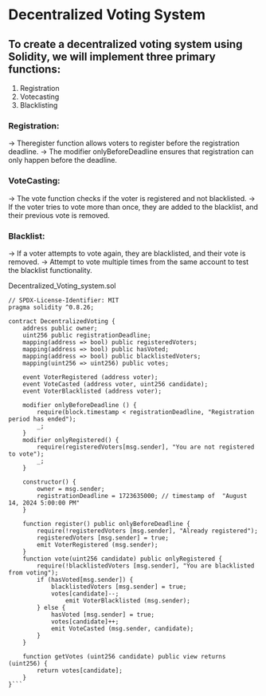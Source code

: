 # Decentralized Voting System
## To create a decentralized voting system using Solidity, we will implement three primary functions:

1. Registration
2. Votecasting
3. Blacklisting

 ### Registration:
 -> Theregister function allows voters to register before the registration
 deadline.
 -> The modifier onlyBeforeDeadline ensures that registration can only happen before the deadline.
 
 ### VoteCasting:
 -> The vote function checks if the voter is registered and not blacklisted.
 -> If the voter tries to vote more than once, they are added to the blacklist, and their previous vote is removed.
 
 ### Blacklist:
 -> If a voter attempts to vote again, they are blacklisted, and their vote is removed.
 -> Attempt to vote multiple times from the same account to test the blacklist functionality.
 


Decentralized_Voting_system.sol

```solidity
// SPDX-License-Identifier: MIT 
pragma solidity ^0.8.26;

contract DecentralizedVoting {
    address public owner;
    uint256 public registrationDeadline;
    mapping(address => bool) public registeredVoters; 
    mapping(address => bool) public hasVoted;
    mapping(address => bool) public blacklistedVoters; 
    mapping(uint256 => uint256) public votes;

    event VoterRegistered (address voter);
    event VoteCasted (address voter, uint256 candidate);
    event VoterBlacklisted (address voter);

    modifier onlyBeforeDeadline () {
        require(block.timestamp < registrationDeadline, "Registration period has ended");
        _;
    }
    modifier onlyRegistered() {
        require(registeredVoters[msg.sender], "You are not registered to vote");
        _;
    }

    constructor() {
        owner = msg.sender;
        registrationDeadline = 1723635000; // timestamp of  "August 14, 2024 5:00:00 PM"
    }

    function register() public onlyBeforeDeadline {
        require(!registeredVoters [msg.sender], "Already registered");
        registeredVoters [msg.sender] = true;
        emit VoterRegistered (msg.sender);
    }
    function vote(uint256 candidate) public onlyRegistered {
        require(!blacklistedVoters [msg.sender], "You are blacklisted from voting"); 
        if (hasVoted[msg.sender]) {
            blacklistedVoters [msg.sender] = true;
            votes[candidate]--;
                emit VoterBlacklisted (msg.sender);
        } else {
            hasVoted [msg.sender] = true;
            votes[candidate]++;
            emit VoteCasted (msg.sender, candidate);
        }
    }

    function getVotes (uint256 candidate) public view returns (uint256) {
        return votes[candidate];
    }
}```

